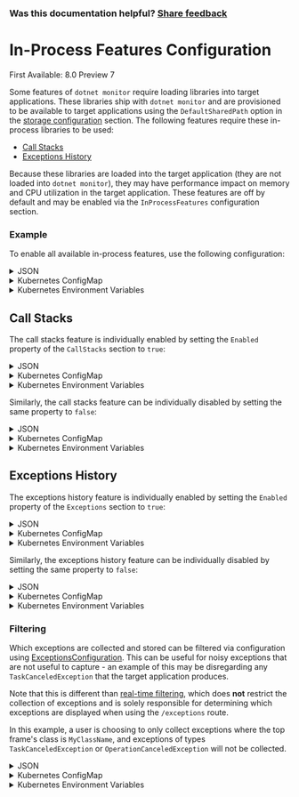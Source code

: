 ### Was this documentation helpful? [Share feedback](https://www.research.net/r/DGDQWXH?src=documentation%2Fconfiguration%2Fin-process-features-configuration)

# In-Process Features Configuration

First Available: 8.0 Preview 7

Some features of `dotnet monitor` require loading libraries into target applications. These libraries ship with `dotnet monitor` and are provisioned to be available to target applications using the `DefaultSharedPath` option in the [storage configuration](./storage-configuration.md) section. The following features require these in-process libraries to be used:

- [Call Stacks](#call-stacks)
- [Exceptions History](#exceptions-history)

Because these libraries are loaded into the target application (they are not loaded into `dotnet monitor`), they may have performance impact on memory and CPU utilization in the target application. These features are off by default and may be enabled via the `InProcessFeatures` configuration section.

### Example

To enable all available in-process features, use the following configuration:

<details>
  <summary>JSON</summary>

  ```json
  {
    "InProcessFeatures": {
      "Enabled": true
    }
  }
  ```
</details>

<details>
  <summary>Kubernetes ConfigMap</summary>
  
  ```yaml
  InProcessFeatures__Enabled: "true"
  ```
</details>

<details>
  <summary>Kubernetes Environment Variables</summary>
  
  ```yaml
  - name: DotnetMonitor_InProcessFeatures__Enabled
    value: "true"
  ```
</details>

## Call Stacks

The call stacks feature is individually enabled by setting the `Enabled` property of the `CallStacks` section to `true`:

<details>
  <summary>JSON</summary>

  ```json
  {
    "InProcessFeatures": {
      "CallStacks": {
        "Enabled": true
      }
    }
  }
  ```
</details>

<details>
  <summary>Kubernetes ConfigMap</summary>
  
  ```yaml
  InProcessFeatures__CallStacks__Enabled: "true"
  ```
</details>

<details>
  <summary>Kubernetes Environment Variables</summary>
  
  ```yaml
  - name: DotnetMonitor_InProcessFeatures__CallStacks__Enabled
    value: "true"
  ```
</details>

Similarly, the call stacks feature can be individually disabled by setting the same property to `false`:

<details>
  <summary>JSON</summary>

  ```json
  {
    "InProcessFeatures": {
      "Enabled": true,
      "CallStacks": {
        "Enabled": false
      }
    }
  }
  ```
</details>

<details>
  <summary>Kubernetes ConfigMap</summary>
  
  ```yaml
  InProcessFeatures__Enabled: "true"
  InProcessFeatures__CallStacks__Enabled: "false"
  ```
</details>

<details>
  <summary>Kubernetes Environment Variables</summary>
  
  ```yaml
  - name: DotnetMonitor_InProcessFeatures__Enabled
    value: "true"
  - name: DotnetMonitor_InProcessFeatures__CallStacks__Enabled
    value: "false"
  ```
</details>

## Exceptions History

The exceptions history feature is individually enabled by setting the `Enabled` property of the `Exceptions` section to `true`:

<details>
  <summary>JSON</summary>

  ```json
  {
    "InProcessFeatures": {
      "Exceptions": {
        "Enabled": true
      }
    }
  }
  ```
</details>

<details>
  <summary>Kubernetes ConfigMap</summary>
  
  ```yaml
  InProcessFeatures__Exceptions__Enabled: "true"
  ```
</details>

<details>
  <summary>Kubernetes Environment Variables</summary>
  
  ```yaml
  - name: DotnetMonitor_InProcessFeatures__Exceptions__Enabled
    value: "true"
  ```
</details>

Similarly, the exceptions history feature can be individually disabled by setting the same property to `false`:

<details>
  <summary>JSON</summary>

  ```json
  {
    "InProcessFeatures": {
      "Enabled": true,
      "Exceptions": {
        "Enabled": false
      }
    }
  }
  ```
</details>

<details>
  <summary>Kubernetes ConfigMap</summary>
  
  ```yaml
  InProcessFeatures__Enabled: "true"
  InProcessFeatures__Exceptions__Enabled: "false"
  ```
</details>

<details>
  <summary>Kubernetes Environment Variables</summary>
  
  ```yaml
  - name: DotnetMonitor_InProcessFeatures__Enabled
    value: "true"
  - name: DotnetMonitor_InProcessFeatures__Exceptions__Enabled
    value: "false"
  ```
</details>

### Filtering

Which exceptions are collected and stored can be filtered via configuration using [ExceptionsConfiguration](../api/definitions.md#ExceptionsConfiguration). This can be useful for noisy exceptions that are not useful to capture - an example of this may be disregarding any `TaskCanceledException` that the target application produces.

Note that this is different than [real-time filtering](../api/exceptions-custom.md), which does **not** restrict the collection of exceptions and is solely responsible for determining which exceptions are displayed when using the `/exceptions` route.

In this example, a user is choosing to only collect exceptions where the top frame's class is `MyClassName`, and exceptions of types `TaskCanceledException` or `OperationCanceledException` will not be collected.

<details>
  <summary>JSON</summary>

  ```json
  {
    "InProcessFeatures": {
      "Exceptions": {
        "Enabled": true,
        "CollectionFilters": {
          "Include": [
            {
              "TypeName": "MyClassName"
            }
          ],
          "Exclude": [
            {
              "ExceptionType": "TaskCanceledException"
            },
            {
              "ExceptionType": "OperationCanceledException"
            }
          ]
        }
      }
    }
  }
  ```
</details>

<details>
  <summary>Kubernetes ConfigMap</summary>
  
  ```yaml
  InProcessFeatures__Exceptions__Enabled: "true"
  InProcessFeatures__Exceptions__CollectionFilters__Include__0__TypeName: "MyClassName"
  InProcessFeatures__Exceptions__CollectionFilters__Exclude__0__ExceptionType: "TaskCanceledException"
  InProcessFeatures__Exceptions__CollectionFilters__Exclude__1__ExceptionType: "OperationCanceledException"
  ```
</details>

<details>
  <summary>Kubernetes Environment Variables</summary>
  
  ```yaml
  - name: DotnetMonitor_InProcessFeatures__Exceptions__Enabled
    value: "true"
  - name: DotnetMonitor_InProcessFeatures__Exceptions__CollectionFilters__Include__0__TypeName
    value: "MyClassName"
  - name: DotnetMonitor_InProcessFeatures__Exceptions__CollectionFilters__Exclude__0__ExceptionType
    value: "TaskCanceledException"
  - name: DotnetMonitor_InProcessFeatures__Exceptions__CollectionFilters__Exclude__1__ExceptionType
    value: "OperationCanceledException"
  ```
</details>
